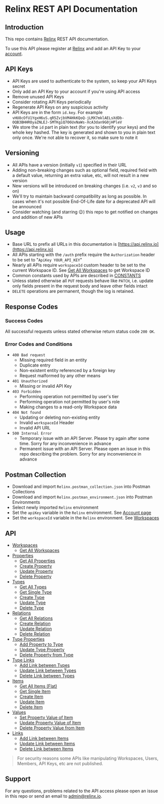 # Relinx REST API Documentation

## Introduction
This repo contains [Relinx](https://relinx.io) REST API documentation.

To use this API please register at [Relinx](https://relinx.io) and add an API Key to your [account](https://app.relinx.io/account).

## API Keys
* API Keys are used to authenticate to the system, so keep your API Keys secret
* Only add an API Key to your account if you're using API access
* Remove unused API Keys
* Consider rotating API Keys periodically
* Regenerate API Keys on any suspicious activity
* API Keys are in the form `id.key`. For example `vHU8cOfU1YgxH6uS.qR5ZvjbVM4HkKQoQ-jLMX7mklAELsXdDb-OQB3BHHROyaZNLEJ-SMTKgiQ7O6UxNaWs-XcA3dan9G0jHPleV`
* We store the `id` part in plain text (for you to identify your keys) and the whole key hashed. The key is generated and shown to you in plain text only once. We're not able to recover it, so make sure to note it

## Versioning
* All APIs have a version (initially `v1`) specified in their URL
* Adding non-breaking changes such as optional field, required field with a default value, returning an extra value, etc, will not result in a new version
* New versions will be introduced on breaking changes (i.e. `v2`, `v3` and so on)
* We'll try to maintain backward compatibility as long as possible. In cases when it's not possible End-Of-Life date for a deprecated API will be announced
* Consider watching (and starring 😉) this repo to get notified on changes and addition of new APIs

## Usage
* Base URL to prefix all URLs in this documentation is [https://api.relinx.io](https://api.relinx.io)
* All APIs starting with the `/auth` prefix require the `Authorization` header to be set to "`ApiKey YOUR_API_KEY`"
* Nearly all APIs require `workspaceId` custom header to be set to the current Workspace ID. See [Get All Workspaces](workspaces/all.md) to get Workspace ID
* Common constants used by APIs are described in [CONSTANTS](CONSTANTS.md)
* Unless stated otherwise all `PUT` requests behave like `PATCH`, i.e. update only fields present in the request body and leave other fields intact
* `DELETE` operations are permanent, though the log is retained.

## Response Codes

### Success Codes
All successful requests unless stated otherwise return status code `200 OK`.

### Error Codes and Conditions
* `400 Bad request`
    * Missing required field in an entity
    * Duplicate entry
    * Non-existent entity referenced by a foreign key
    * Request malformed by any other means
* `401 Unauthorized`
    * Missing or invalid API Key
* `403 Forbidden`
    * Performing operation not permitted by user's tier
    * Performing operation not permitted by user's role
    * Making changes to a read-only Workspace data
* `404 Not found`
    * Updating or deleting non-existing entity
    * Invalid `workspaceId` Header
    * Invalid API URL
* `500 Internal Error`
    * Temporary issue with an API Server. Please try again after some time. Sorry for any inconvenience in advance
    * Permanent issue with an API Server. Please open an issue in this repo describing the problem. Sorry for any inconvenience in advance

## Postman Collection
* Download and import `Relinx.postman_collection.json` into Postman Collections
* Download and import `Relinx.postman_environment.json` into Postman Environments
* Select newly imported `Relinx` environment
* Set the `apiKey` variable in the `Relinx` environment. See [Account page](https://app.relinx.io/account)
* Set the `workspaceId` variable in the `Relinx` environment. See [Workspaces](workspaces.md)

## API
* [Workspaces](workspaces.md)
    * [Get All Workspaces](workspaces/all.md)
* [Properties](properties.md)
    * [Get All Properties](properties/all.md)
    * [Create Property](properties/create.md)
    * [Update Property](properties/update.md)
    * [Delete Property](properties/delete.md)
* [Types](types.md)
    * [Get All Types](types/all.md)
    * [Get Single Type](types/single.md)
    * [Create Type](types/create.md)
    * [Update Type](types/update.md)
    * [Delete Type](types/delete.md)
* [Relations](relations.md)
    * [Get All Relations](relations/all.md)
    * [Create Relation](relations/create.md)
    * [Update Relation](relations/update.md)
    * [Delete Relation](relations/delete.md)
* [Type Properties](type-props.md)
    * [Add Property to Type](type-props/create.md)
    * [Update Type Property](type-props/update.md)
    * [Delete Property from Type](type-props/delete.md)
* [Type Links](type-links.md)
    * [Add Link between Types](type-links/create.md)
    * [Update Link between Types](type-links/update.md)
    * [Delete Link between Types](type-links/delete.md)
* [Items](items.md)
    * [Get All Items (Flat)](items/all-flat.md)
    * [Get Single Item](items/single.md)
    * [Create Item](items/create.md)
    * [Update Item](items/update.md)
    * [Delete Item](items/delete.md)
* [Values](values.md)
    * [Set Property Value of Item](values/create.md)
    * [Update Property Value of Item](values/update.md)
    * [Delete Property Value from Item](values/delete.md)
* [Links](links.md)
    * [Add Link between Items](links/create.md)
    * [Update Link between Items](links/update.md)
    * [Delete Link between Items](links/delete.md)

> For security reasons some APIs like manipulating Workspaces, Users, Members, API Keys, etc are not published.

## Support
For any questions, problems related to the API access please open an issue in this repo or send an email to admin@relinx.io.
